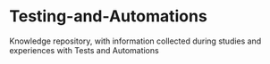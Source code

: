 # Testing-and-Automations
Knowledge repository, with information collected during studies and experiences with Tests and Automations
